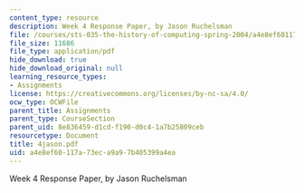 ```yaml
---
content_type: resource
description: Week 4 Response Paper, by Jason Ruchelsman
file: /courses/sts-035-the-history-of-computing-spring-2004/a4e8ef60117a73eca9a97b405399a4ea_4jason.pdf
file_size: 11686
file_type: application/pdf
hide_download: true
hide_download_original: null
learning_resource_types:
- Assignments
license: https://creativecommons.org/licenses/by-nc-sa/4.0/
ocw_type: OCWFile
parent_title: Assignments
parent_type: CourseSection
parent_uid: 8e836459-d1cd-f190-d0c4-1a7b25809ceb
resourcetype: Document
title: 4jason.pdf
uid: a4e8ef60-117a-73ec-a9a9-7b405399a4ea
---
```

Week 4 Response Paper, by Jason Ruchelsman